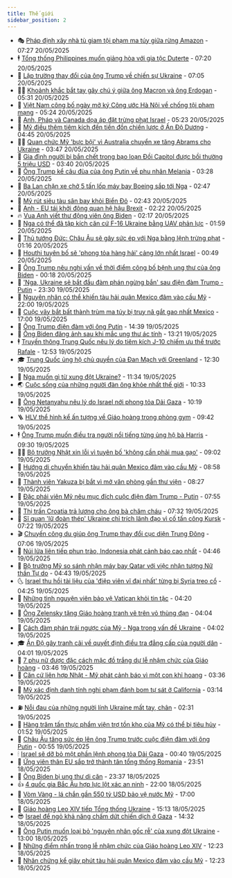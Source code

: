 ```yaml
---
title: Thế giới
sidebar_position: 2
---
```


<!-- vnexpress-the-gioi:START -->
- 🎭 [Pháp định xây nhà tù giam tội phạm ma túy giữa rừng Amazon](https://vnexpress.net/phap-dinh-xay-nha-tu-giam-toi-pham-ma-tuy-giua-rung-amazon-4888200.html) - 07:27 20/05/2025
- 🕴 [Tổng thống Philippines muốn giảng hòa với gia tộc Duterte](https://vnexpress.net/tong-thong-philippines-muon-giang-hoa-voi-gia-toc-duterte-4888294.html) - 07:20 20/05/2025
- 🤭 [Lập trường thay đổi của ông Trump về chiến sự Ukraine](https://vnexpress.net/lap-truong-thay-doi-cua-ong-trump-ve-chien-su-ukraine-4888078.html) - 07:05 20/05/2025
- 🧑‍💻 [Khoảnh khắc bắt tay gây chú ý giữa ông Macron và ông Erdogan](https://vnexpress.net/khoanh-khac-bat-tay-gay-chu-y-giua-ong-macron-va-ong-erdogan-4888097.html) - 05:31 20/05/2025
- 🦏 [Việt Nam công bố ngày mở ký Công ước Hà Nội về chống tội phạm mạng](https://vnexpress.net/viet-nam-cong-bo-ngay-mo-ky-cong-uoc-ha-noi-ve-chong-toi-pham-mang-4888262.html) - 05:24 20/05/2025
- 🦒 [Anh, Pháp và Canada dọa áp đặt trừng phạt Israel](https://vnexpress.net/anh-phap-va-canada-doa-ap-dat-trung-phat-israel-4888182.html) - 05:23 20/05/2025
- 🌈 [Mỹ điều thêm tiêm kích đến tiền đồn chiến lược ở Ấn Độ Dương](https://vnexpress.net/my-dieu-them-tiem-kich-den-tien-don-chien-luoc-o-an-do-duong-4888110.html) - 04:45 20/05/2025
- 🧑‍🏫 [Quan chức Mỹ &#39;bực bội&#39; vì Australia chuyển xe tăng Abrams cho Ukraine](https://vnexpress.net/quan-chuc-my-buc-boi-vi-australia-chuyen-xe-tang-abrams-cho-ukraine-4888130.html) - 03:47 20/05/2025
- 🐲 [Gia đình người bị bắn chết trong bạo loạn Đồi Capitol được bồi thường 5 triệu USD](https://vnexpress.net/gia-dinh-nguoi-bi-ban-chet-trong-bao-loan-doi-capitol-duoc-boi-thuong-5-trieu-usd-4888095.html) - 03:40 20/05/2025
- 🦒 [Ông Trump kể câu đùa của ông Putin về phu nhân Melania](https://vnexpress.net/ong-trump-ke-cau-dua-cua-ong-putin-ve-phu-nhan-melania-4888076.html) - 03:28 20/05/2025
- 🐻 [Ba Lan chặn xe chở 5 tấn lốp máy bay Boeing sắp tới Nga](https://vnexpress.net/ba-lan-chan-xe-cho-5-tan-lop-may-bay-boeing-sap-toi-nga-4888102.html) - 02:47 20/05/2025
- 🚀 [Mỹ rút siêu tàu sân bay khỏi Biển Đỏ](https://vnexpress.net/my-rut-sieu-tau-san-bay-khoi-bien-do-4888077.html) - 02:43 20/05/2025
- 🥰 [Anh - EU tái khởi động quan hệ hậu Brexit](https://vnexpress.net/anh-eu-tai-khoi-dong-quan-he-hau-brexit-4888091.html) - 02:22 20/05/2025
- 🔥 [Vua Anh viết thư động viên ông Biden](https://vnexpress.net/vua-anh-viet-thu-dong-vien-ong-biden-4888083.html) - 02:17 20/05/2025
- 🥳 [Nga có thể đã tập kích căn cứ F-16 Ukraine bằng UAV phản lực](https://vnexpress.net/nga-co-the-da-tap-kich-can-cu-f-16-ukraine-bang-uav-phan-luc-4888049.html) - 01:59 20/05/2025
- 💼 [Thủ tướng Đức: Châu Âu sẽ gây sức ép với Nga bằng lệnh trừng phạt](https://vnexpress.net/thu-tuong-duc-chau-au-se-gay-suc-ep-voi-nga-bang-lenh-trung-phat-4888064.html) - 01:16 20/05/2025
- 🤡 [Houthi tuyên bố sẽ &#39;phong tỏa hàng hải&#39; cảng lớn nhất Israel](https://vnexpress.net/houthi-tuyen-bo-se-phong-toa-hang-hai-cang-lon-nhat-israel-4888061.html) - 00:49 20/05/2025
- 🌁 [Ông Trump nêu nghi vấn về thời điểm công bố bệnh ung thư của ông Biden](https://vnexpress.net/ong-trump-neu-nghi-van-ve-thoi-diem-cong-bo-benh-ung-thu-cua-ong-biden-4888058.html) - 00:18 20/05/2025
- 🤩 [&#39;Nga, Ukraine sẽ bắt đầu đàm phán ngừng bắn&#39; sau điện đàm Trump - Putin](https://vnexpress.net/nga-ukraine-se-bat-dau-dam-phan-ngung-ban-sau-dien-dam-trump-putin-4888054.html) - 23:30 19/05/2025
- 🎉 [Nguyên nhân có thể khiến tàu hải quân Mexico đâm vào cầu Mỹ](https://vnexpress.net/nguyen-nhan-co-the-khien-tau-hai-quan-mexico-dam-vao-cau-my-4887612.html) - 22:00 19/05/2025
- 🎉 [Cuộc vây bắt bất thành trùm ma túy bị truy nã gắt gao nhất Mexico](https://vnexpress.net/cuoc-vay-bat-bat-thanh-trum-ma-tuy-bi-truy-na-gat-gao-nhat-mexico-4885337.html) - 17:00 19/05/2025
- 🌁 [Ông Trump điện đàm với ông Putin](https://vnexpress.net/ong-trump-dien-dam-voi-ong-putin-4888012.html) - 14:39 19/05/2025
- 🌊 [Ông Biden đăng ảnh sau khi mắc ung thư ác tính](https://vnexpress.net/ong-biden-dang-anh-sau-khi-mac-ung-thu-ac-tinh-4888005.html) - 13:21 19/05/2025
- 🕴 [Truyền thông Trung Quốc nêu lý do tiêm kích J-10 chiếm ưu thế trước Rafale](https://vnexpress.net/truyen-thong-trung-quoc-neu-ly-do-tiem-kich-j-10-chiem-uu-the-truoc-rafale-4887877.html) - 12:53 19/05/2025
- 🎓 [Trung Quốc ủng hộ chủ quyền của Đan Mạch với Greenland](https://vnexpress.net/trung-quoc-ung-ho-chu-quyen-cua-dan-mach-voi-greenland-4887996.html) - 12:30 19/05/2025
- 🦩 [Nga muốn gì từ xung đột Ukraine?](https://vnexpress.net/nga-muon-gi-tu-xung-dot-ukraine-4887599.html) - 11:34 19/05/2025
- 🌏 [Cuộc sống của những người đàn ông khỏe nhất thế giới](https://vnexpress.net/cuoc-song-cua-nhung-nguoi-dan-ong-khoe-nhat-the-gioi-4887868.html) - 10:33 19/05/2025
- 🌋 [Ông Netanyahu nêu lý do Israel nới phong tỏa Dải Gaza](https://vnexpress.net/ong-netanyahu-neu-ly-do-israel-noi-phong-toa-dai-gaza-4887914.html) - 10:19 19/05/2025
- 🪜 [HLV thể hình kể ấn tượng về Giáo hoàng trong phòng gym](https://vnexpress.net/hlv-the-hinh-ke-an-tuong-ve-giao-hoang-trong-phong-gym-4887889.html) - 09:42 19/05/2025
- 🕴 [Ông Trump muốn điều tra người nổi tiếng từng ủng hộ bà Harris](https://vnexpress.net/ong-trump-muon-dieu-tra-nguoi-noi-tieng-tung-ung-ho-ba-harris-4887867.html) - 09:30 19/05/2025
- 🧑‍🏫 [Bộ trưởng Nhật xin lỗi vì tuyên bố &#39;không cần phải mua gạo&#39;](https://vnexpress.net/bo-truong-nhat-xin-loi-vi-tuyen-bo-khong-can-phai-mua-gao-4887837.html) - 09:02 19/05/2025
- 🌮 [Hướng di chuyển khiến tàu hải quân Mexico đâm vào cầu Mỹ](https://vnexpress.net/huong-di-chuyen-khien-tau-hai-quan-mexico-dam-vao-cau-my-4887863.html) - 08:58 19/05/2025
- 🚦 [Thành viên Yakuza bị bắt vì mở văn phòng gần thư viện](https://vnexpress.net/thanh-vien-yakuza-bi-bat-vi-mo-van-phong-gan-thu-vien-4887792.html) - 08:27 19/05/2025
- 💫 [Đặc phái viên Mỹ nêu mục đích cuộc điện đàm Trump - Putin](https://vnexpress.net/dac-phai-vien-my-neu-muc-dich-cuoc-dien-dam-trump-putin-4887831.html) - 07:55 19/05/2025
- 🤡 [Thị trấn Croatia trả lương cho ông bà chăm cháu](https://vnexpress.net/thi-tran-croatia-tra-luong-cho-ong-ba-cham-chau-4887752.html) - 07:32 19/05/2025
- 🦣 [Sĩ quan &#39;lữ đoàn thép&#39; Ukraine chỉ trích lãnh đạo vì cố tấn công Kursk](https://vnexpress.net/si-quan-lu-doan-thep-ukraine-chi-trich-lanh-dao-vi-co-tan-cong-kursk-4887745.html) - 07:22 19/05/2025
- 🎬 [Chuyến công du giúp ông Trump thay đổi cục diện Trung Đông](https://vnexpress.net/chuyen-cong-du-giup-ong-trump-thay-doi-cuc-dien-trung-dong-4887592.html) - 07:06 19/05/2025
- 🎉 [Núi lửa liên tiếp phun trào, Indonesia phát cảnh báo cao nhất](https://vnexpress.net/nui-lua-lien-tiep-phun-trao-indonesia-phat-canh-bao-cao-nhat-4887734.html) - 04:46 19/05/2025
- 🎡 [Bộ trưởng Mỹ so sánh nhận máy bay Qatar với việc nhận tượng Nữ thần Tự do](https://vnexpress.net/bo-truong-my-so-sanh-nhan-may-bay-qatar-voi-viec-nhan-tuong-nu-than-tu-do-4887709.html) - 04:43 19/05/2025
- 🌜 [Israel thu hồi tài liệu của &#39;điệp viên vĩ đại nhất&#39; từng bị Syria treo cổ](https://vnexpress.net/israel-thu-hoi-tai-lieu-cua-diep-vien-vi-dai-nhat-tung-bi-syria-treo-co-4887642.html) - 04:25 19/05/2025
- 🎡 [Những tình nguyện viên bảo vệ Vatican khỏi tin tặc](https://vnexpress.net/nhung-tinh-nguyen-vien-bao-ve-vatican-khoi-tin-tac-4885940.html) - 04:20 19/05/2025
- 🤗 [Ông Zelensky tặng Giáo hoàng tranh vẽ trên vỏ thùng đạn](https://vnexpress.net/ong-zelensky-tang-giao-hoang-tranh-ve-tren-vo-thung-dan-4887663.html) - 04:04 19/05/2025
- 🦩 [Cách đàm phán trái ngược của Mỹ - Nga trong vấn đề Ukraine](https://vnexpress.net/cach-dam-phan-trai-nguoc-cua-my-nga-trong-van-de-ukraine-4887738.html) - 04:02 19/05/2025
- 🎓 [Ấn Độ gây tranh cãi về quyết định điều tra đẳng cấp của người dân](https://vnexpress.net/an-do-gay-tranh-cai-ve-quyet-dinh-dieu-tra-dang-cap-cua-nguoi-dan-4887604.html) - 04:01 19/05/2025
- 🌁 [7 phụ nữ được đặc cách mặc đồ trắng dự lễ nhậm chức của Giáo hoàng](https://vnexpress.net/7-phu-nu-duoc-dac-cach-mac-do-trang-du-le-nham-chuc-cua-giao-hoang-4887611.html) - 03:46 19/05/2025
- 🤩 [Căn cứ liên hợp Nhật - Mỹ phát cảnh báo vì một con khỉ hoang](https://vnexpress.net/can-cu-lien-hop-nhat-my-phat-canh-bao-vi-mot-con-khi-hoang-4887658.html) - 03:36 19/05/2025
- 👹 [Mỹ xác định danh tính nghi phạm đánh bom tự sát ở California](https://vnexpress.net/my-xac-dinh-danh-tinh-nghi-pham-danh-bom-tu-sat-o-california-4887616.html) - 03:14 19/05/2025
- ⛽️ [Nỗi đau của những người lính Ukraine mất tay, chân](https://vnexpress.net/noi-dau-cua-nhung-nguoi-linh-ukraine-mat-tay-chan-4886188.html) - 02:31 19/05/2025
- 🚀 [Hàng trăm tấn thực phẩm viện trợ tồn kho của Mỹ có thể bị tiêu hủy](https://vnexpress.net/hang-tram-tan-thuc-pham-vien-tro-ton-kho-cua-my-co-the-bi-tieu-huy-4887579.html) - 01:52 19/05/2025
- 🎡 [Châu Âu tăng sức ép lên ông Trump trước cuộc điện đàm với ông Putin](https://vnexpress.net/chau-au-tang-suc-ep-len-ong-trump-truoc-cuoc-dien-dam-voi-ong-putin-4887570.html) - 00:55 19/05/2025
- 🕯 [Israel sẽ dỡ bỏ một phần lệnh phong tỏa Dải Gaza](https://vnexpress.net/israel-se-do-bo-mot-phan-lenh-phong-toa-dai-gaza-4887572.html) - 00:40 19/05/2025
- 🐻 [Ứng viên thân EU sắp trở thành tân tổng thống Romania](https://vnexpress.net/ung-vien-than-eu-sap-tro-thanh-tan-tong-thong-romania-4887556.html) - 23:51 18/05/2025
- 🚦 [Ông Biden bị ung thư di căn](https://vnexpress.net/ong-biden-bi-ung-thu-di-can-4887554.html) - 23:37 18/05/2025
- 👍 [4 quốc gia Bắc Âu hợp lực lột xác an ninh](https://vnexpress.net/4-quoc-gia-bac-au-hop-luc-lot-xac-an-ninh-4876775.html) - 22:00 18/05/2025
- 🚀 [Vòm Vàng - lá chắn gần 550 tỷ USD bảo vệ nước Mỹ](https://vnexpress.net/vom-vang-la-chan-gan-550-ty-usd-bao-ve-nuoc-my-4887223.html) - 17:00 18/05/2025
- 🌮 [Giáo hoàng Leo XIV tiếp Tổng thống Ukraine](https://vnexpress.net/giao-hoang-leo-xiv-tiep-tong-thong-ukraine-4887507.html) - 15:13 18/05/2025
- 😎 [Israel để ngỏ khả năng chấm dứt chiến dịch ở Gaza](https://vnexpress.net/israel-de-ngo-kha-nang-cham-dut-chien-dich-o-gaza-4887504.html) - 14:32 18/05/2025
- 🐲 [Ông Putin muốn loại bỏ &#39;nguyên nhân gốc rễ&#39; của xung đột Ukraine](https://vnexpress.net/ong-putin-muon-loai-bo-nguyen-nhan-goc-re-cua-xung-dot-ukraine-4887495.html) - 13:00 18/05/2025
- 💫 [Những điểm nhấn trong lễ nhậm chức của Giáo hoàng Leo XIV](https://vnexpress.net/nhung-diem-nhan-trong-le-nham-chuc-cua-giao-hoang-leo-xiv-4887478.html) - 12:23 18/05/2025
- 👀 [Nhân chứng kể giây phút tàu hải quân Mexico đâm vào cầu Mỹ](https://vnexpress.net/nhan-chung-ke-giay-phut-tau-hai-quan-mexico-dam-vao-cau-my-4887477.html) - 12:23 18/05/2025<!-- vnexpress-the-gioi:END -->